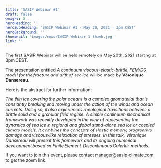 ```yaml
---
title: 'SASIP Webinar #1'
draft: false
weight: 3
heroHeading: ''
heroSubHeading: 'SASIP Webinar #1 - May 20, 2021 - 3pm CEST'
heroBackground: ''
thumbnail: 'images/news/SASIP-Webinar-1-thumb.jpg'
link: ''
---
```


The first SASIP Webinar will be held remotely on May 20th, 2021 starting at 3pm CEST.

The presentation entitled *A continuum viscous-elastic-brittle, FEM/DG model for the fracture and drift of sea ice* will be made by **Véronique Dansereau**.

Here is the abstract for further information:

*The thin ice covering the polar oceans is a complex geomaterial that is constantly breaking and moving under the action of the winds and ocean currents. Doing so, it also experiences rheological transitions between a brittle solid and a granular fluid regime. A simple continuum mechanical framework was recently developed in the view of representing the dynamics of sea ice in regional and global stand-alone sea ice or coupled climate models. It combines the concepts of elastic memory, progressive damage and viscous-like relaxation of stresses. In this talk, Véronique Dansereau will present this framework and its ongoing numerical development based on Finite Element, Discontinuous Galerkin methods.*

If you want to join this event, please contact manager@sasip-climate.com to get the zoom link.
